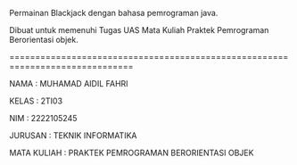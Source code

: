 Permainan Blackjack dengan bahasa pemrograman java.

Dibuat untuk memenuhi Tugas UAS Mata Kuliah Praktek Pemrograman Berorientasi objek.

==============================================================================

NAMA : MUHAMAD AIDIL FAHRI

KELAS : 2TI03 

NIM : 2222105245

JURUSAN : TEKNIK INFORMATIKA

MATA KULIAH : PRAKTEK PEMROGRAMAN BERORIENTASI OBJEK
